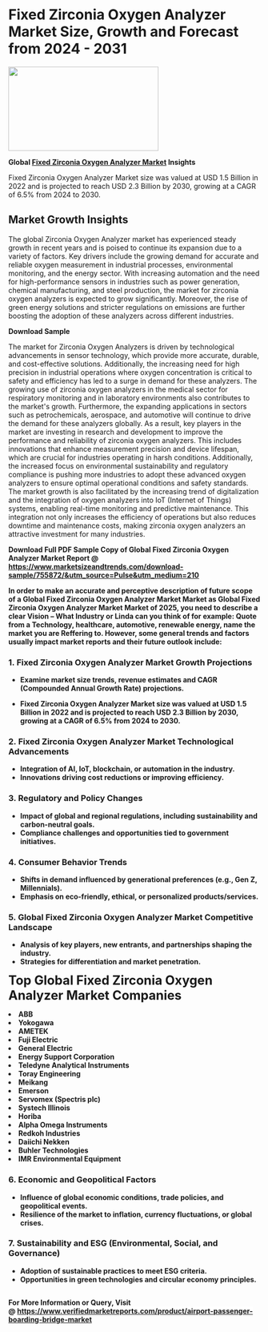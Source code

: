 <H1>Fixed Zirconia Oxygen Analyzer Market Size, Growth and Forecast from 2024 - 2031</H1><img class="aligncenter size-medium wp-image-584254" src="https://thirdeyenews.in/wp-content/uploads/2024/09/Global-Market-Research-300x168.jpeg" alt="" width="300" height="168" /><p><strong>Global&nbsp;<a href="https://www.marketsizeandtrends.com/download-sample/755872/&amp;utm_source=Pulse&amp;utm_medium=210">Fixed Zirconia Oxygen Analyzer Market</a> Insights</strong></p><p>Fixed Zirconia Oxygen Analyzer Market size was valued at USD 1.5 Billion in 2022 and is projected to reach USD 2.3 Billion by 2030, growing at a CAGR of 6.5% from 2024 to 2030.</p><p><h2>Market Growth Insights</h2> <p>The global Zirconia Oxygen Analyzer market has experienced steady growth in recent years and is poised to continue its expansion due to a variety of factors. Key drivers include the growing demand for accurate and reliable oxygen measurement in industrial processes, environmental monitoring, and the energy sector. With increasing automation and the need for high-performance sensors in industries such as power generation, chemical manufacturing, and steel production, the market for zirconia oxygen analyzers is expected to grow significantly. Moreover, the rise of green energy solutions and stricter regulations on emissions are further boosting the adoption of these analyzers across different industries.</p> <p><strong>Download Sample</strong></p> <p>The market for Zirconia Oxygen Analyzers is driven by technological advancements in sensor technology, which provide more accurate, durable, and cost-effective solutions. Additionally, the increasing need for high precision in industrial operations where oxygen concentration is critical to safety and efficiency has led to a surge in demand for these analyzers. The growing use of zirconia oxygen analyzers in the medical sector for respiratory monitoring and in laboratory environments also contributes to the market's growth. Furthermore, the expanding applications in sectors such as petrochemicals, aerospace, and automotive will continue to drive the demand for these analyzers globally. As a result, key players in the market are investing in research and development to improve the performance and reliability of zirconia oxygen analyzers. This includes innovations that enhance measurement precision and device lifespan, which are crucial for industries operating in harsh conditions. Additionally, the increased focus on environmental sustainability and regulatory compliance is pushing more industries to adopt these advanced oxygen analyzers to ensure optimal operational conditions and safety standards. The market growth is also facilitated by the increasing trend of digitalization and the integration of oxygen analyzers into IoT (Internet of Things) systems, enabling real-time monitoring and predictive maintenance. This integration not only increases the efficiency of operations but also reduces downtime and maintenance costs, making zirconia oxygen analyzers an attractive investment for many industries.</p> <p><strong></p><p><span class=""><strong>Download Full PDF Sample Copy of Global Fixed Zirconia Oxygen Analyzer Market Report</strong> @ <a href="https://www.marketsizeandtrends.com/download-sample/755872/&amp;utm_source=Pulse&amp;utm_medium=210" target="_blank">https://www.marketsizeandtrends.com/download-sample/755872/&amp;utm_source=Pulse&amp;utm_medium=210</a></span></p><p>In order to make an accurate and perceptive description of future scope of a Global&nbsp;Fixed Zirconia Oxygen Analyzer Market Market as Global&nbsp;Fixed Zirconia Oxygen Analyzer Market Market of 2025, you need to describe a clear Vision &ndash; What Industry or Linda can you think of for example: Quote from a Technology, healthcare, automotive, renewable energy, name the market you are Reffering to. However, some general trends and factors usually impact market reports and their future outlook include:</p><h3>1.&nbsp;<strong>Fixed Zirconia Oxygen Analyzer Market Growth Projections</strong></h3><ul><li>Examine market size trends, revenue estimates and CAGR (Compounded Annual Growth Rate) projections.</li><li><p>Fixed Zirconia Oxygen Analyzer Market size was valued at USD 1.5 Billion in 2022 and is projected to reach USD 2.3 Billion by 2030, growing at a CAGR of 6.5% from 2024 to 2030.</p></li></ul><h3>2.&nbsp;<strong>Fixed Zirconia Oxygen Analyzer Market Technological Advancements</strong></h3><ul><li>Integration of AI, IoT, blockchain, or automation in the industry.</li><li>Innovations driving cost reductions or improving efficiency.</li></ul><h3>3.&nbsp;<strong>Regulatory and Policy Changes</strong></h3><ul><li>Impact of global and regional regulations, including sustainability and carbon-neutral goals.</li><li>Compliance challenges and opportunities tied to government initiatives.</li></ul><h3>4.&nbsp;<strong>Consumer Behavior Trends</strong></h3><ul><li>Shifts in demand influenced by generational preferences (e.g., Gen Z, Millennials).</li><li>Emphasis on eco-friendly, ethical, or personalized products/services.</li></ul><h3>5.&nbsp;<strong>Global Fixed Zirconia Oxygen Analyzer Market Competitive Landscape</strong></h3><ul><li>Analysis of key players, new entrants, and partnerships shaping the industry.</li><li>Strategies for differentiation and market penetration.</li></ul><p data-pm-slice="1 1 []"><span style="color: inherit; font-family: inherit; font-size: 25px;">Top Global Fixed Zirconia Oxygen Analyzer Market Companies</span></p><div class="" data-test-id=""><p><li>ABB</li><li> Yokogawa</li><li> AMETEK</li><li> Fuji Electric</li><li> General Electric</li><li> Energy Support Corporation</li><li> Teledyne Analytical Instruments</li><li> Toray Engineering</li><li> Meikang</li><li> Emerson</li><li> Servomex (Spectris plc)</li><li> Systech Illinois</li><li> Horiba</li><li> Alpha Omega Instruments</li><li> Redkoh Industries</li><li> Daiichi Nekken</li><li> Buhler Technologies</li><li> IMR Environmental Equipment</li></p></div><h3>6.&nbsp;<strong>Economic and Geopolitical Factors</strong></h3><ul><li>Influence of global economic conditions, trade policies, and geopolitical events.</li><li>Resilience of the market to inflation, currency fluctuations, or global crises.</li></ul><h3>7.&nbsp;<strong>Sustainability and ESG (Environmental, Social, and Governance)</strong></h3><ul><li>Adoption of sustainable practices to meet ESG criteria.</li><li>Opportunities in green technologies and circular economy principles.</li></ul><h2><strong style="font-size: 14px;">For More Information or Query, Visit @&nbsp;</strong><a style="background-color: #ffffff; font-size: 14px;" href="https://www.marketsizeandtrends.com/report/fixed-zirconia-oxygen-analyzer-market/" target="_blank">https://www.verifiedmarketreports.com/product/airport-passenger-boarding-bridge-market</a></h2>
